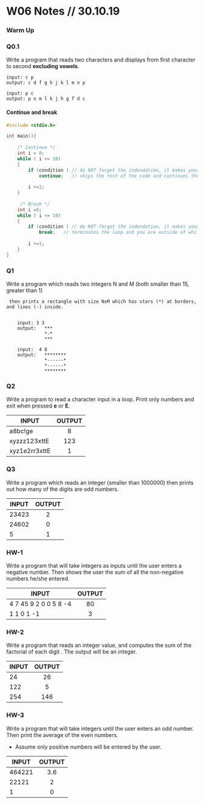 
# W06 Notes // 30.10.19

### Warm Up

### Q0.1

Write a program that reads two characters and displays from first character to second **excluding vowels**.

    input: c p
    output: c d f g h j k l m n p
    
    input: p c
    output: p n m l k j h g f d c

#### Continue and break

```c
#include <stdio.h>

int main(){			
    
    /* Continue */
    int i = 0;  
    while ( i <= 10) 
    {
        if (condition ) // do NOT forget the indendation, it makes your code readable
            continue;   // skips the rest of the code and continues the next iteration
        
        i +=1;
    } 
    
     /* Break */
    int i =0;
    while ( i <= 10) 
    {
        if (condition ) // do NOT forget the indendation, it makes your code readable
            break;   // terminates the loop and you are outside of while 
        
        i +=1;
    } 
}
 ```


 ### Q1
 Write a program which reads two integers N and M (both smaller than 15, greater than 1) 
 
     then prints a rectangle with size NxM which has stars (*) at borders, and lines (-) inside. 
     
     
        input: 3 3
        output:   ***
                  *-*
                  ***
        
        input:  4 8
        output:   ********
                  *------*
                  *------*
                  ********

### Q2

Write a program to read a character input in a loop. Print only numbers and  exit when pressed **e** or **E**.

| INPUT      | OUTPUT    |         
| ---------  |:---------:| 
|    a8bc!ge  | 8 | 
|    xyzzz123xttE | 123  | 
|    xyz1e2rr3xttE | 1  | 

### Q3

Write a program which reads an integer (smaller than 1000000)  then prints out how many of the digits are odd numbers. 


| INPUT      | OUTPUT    |         
| ---------  |:---------:| 
| 23423      | 2 | 
| 24602      | 0 | 
| 5          | 1 |

### HW-1

 Write a program that will take integers as inputs until the user enters a negative number. Then shows the user the sum of all the non-negative numbers he/she entered.
 

| INPUT      | OUTPUT    |         
| ---------  |:---------:| 
| 4 7 45 9 2 0 0 5 8 -4      | 80 | 
| 1 1 0 1 -1      | 3 | 

### HW-2

Write a program that reads an integer value, and computes the sum of the factorial of each digit . 
The output will be an integer. 

| INPUT      | OUTPUT    |         
| ---------  |:---------:| 
| 24     | 26 | 
| 122     | 5 | 
| 254     | 146 | 

 ### HW-3

Write a program that will take integers until the user enters an odd number. Then print the average of the even numbers. 
 - Assume only positive numbers will be entered by the user. 
 
 
| INPUT      | OUTPUT    |         
| ---------  |:---------:| 
| 464221     | 3.6 | 
| 22121     | 2 | 
| 1     | 0 | 
